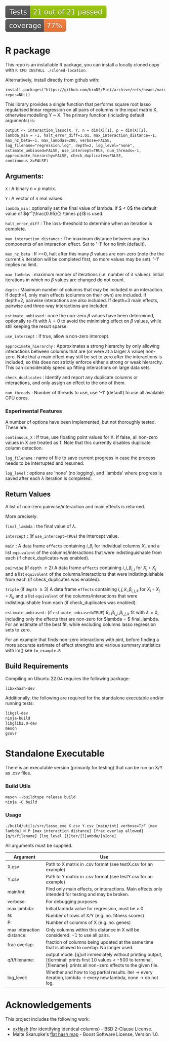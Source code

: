 ![tests](test-badge.svg)
![cod cov](coverage-badge.svg)
# R package

This repo is an installable R package, you can install a locally cloned copy with `R CMD INSTALL ./cloned-location`.

Alternatively, install directly from github with:
```
install.packages("https://github.com/bioDS/Pint/archive/refs/heads/main.tar.gz", repos=NULL)
```

This library provides a single function that performs square root lasso regularised linear regression on all pairs of columns in the input matrix X, otherwise modelling Y ~ X. The primary function (including default arguments) is:

```
output <- interaction_lasso(X, Y, n = dim(X)[1], p = dim(X)[2], lambda_min = -1, halt_error_diff=1.01, max_interaction_distance=-1, max_nz_beta=-1, max_lambdas=200, verbose=FALSE, log_filename="regression.log", depth=2, log_level="none", estimate_unbiased=FALSE, use_intercept=TRUE, num_threads=-1, approximate_hierarchy=FALSE, check_duplicates=FALSE, continuous_X=FALSE)
```

## Arguments:

`X` : A binary $n \times p$ matrix.

`Y` : A vector of $n$ real values.

`lambda_min` : optionally set the final value of lambda. If $ < 0$ the default value of $ϕ⁻¹(\frac{0.95}{2 \times p})$ is used.

`halt_error_diff` : The loss-threshold to determine when an iteration is complete.

`max_interaction_distance` : The maximum distance between any two components of an interaction effect. Set to '-1' for no limit (default).

`max_nz_beta` : If >=0, halt after this many $\beta$ values are non-zero (note the the current $\lambda$ iteration will be completed first, so more values may be set). '-1' implies no limit.

`max_lambdas` : maximum number of iterations (i.e. number of $\lambda$ values). Initial iterations in which no $\beta$ values are changed do not count.

`depth` : Maximum number of columns that may be included in an interaction. If depth=1, only main effects (columns on their own) are included. If depth=2, pairwise interactions are also included. If depth=3 main effects, pairwise and three-way interactions are included.

`estimate_unbiased` : once the non-zero $\beta$ values have been determined, optionally re-fit with $\lambda=0$ to avoid the minimising effect on $\beta$ values, while still keeping the result sparse.

`use_intercept` : If true, allow a non-zero intercept.

`approximate_hierarchy` : Approximates a strong hierarchy by only allowing interactions between columns that are (or were at a larger $\lambda$ value) non-zero. Note that a main effect may still be set to zero after the interactions is included, so this does not strictly enforce either a strong or weak hierarchy. This can considerably speed up fitting interactions on large data sets.

`check_duplicates` : Identify and report any duplicate columns or interactions, and only assign an effect to the one of them.

`num_threads` : Number of threads to use, use '-1' (default) to use all available CPU cores.

### Experimental Features
A number of options have been implemented, but not thoroughly tested. These are:

`continuous_X` : If true, use floating point values for X. If false, all non-zero values in X are treated as 1. Note that this currently disables duplicate column detection.

`log_filename` : name of file to save current progress in case the process needs to be interrupted and resumed.

`log_level` : options are 'none' (no logging), and 'lambda' where progress is saved after each $\lambda$ iteration is completed.

## Return Values

A list of non-zero pairwise/interaction and main effects is returned.

More precisely:

`final_lambda` : the final value of $\lambda$.

`intercept` : (if `use_intercept=TRUE`) the intercept value.

`main` : A data frame `effects` containing $i, \beta_i$ for individual columns $X_i$, and a list `eqiuvalent` of the columns/interactions that were indistinguishable from each (if check_duplicates was enabled).

`pairwise` (if `depth` $\geq 2$) A data frame `effects` containing $i,j, \beta_{i,j}$ for $X_i \circ X_j$ and a list `equivalent` of the columns/interactions that were indistinguishable from each (if check_duplicates was enabled).


`triple` (if `depth` $\geq 3$) A data frame `effects` containing $i,j,k, \beta_{i,j,k}$ for $X_i \circ X_j \circ X_k$ and a list `equivalent` of the columns/interactions that were indistinguishable from each (if check_duplicates was enabled).


`estimate_unbiased` : (if `estimate_unbiased=TRUE`) $\beta_i, \beta_{i,j}, \beta_{i,j,k}$ fit with $\lambda = 0$, including only the effects that are non-zero for $lambda = $ final_lambda.
For an estimate of the best fit, while excluding columns lasso regression sets to zero.

For an example that finds non-zero interactions with pint, before finding a more accurate estimate of effect strengths and various summary statistics with lm() see `lm_example.R`

## Build Requirements

Compiling on Ubuntu 22.04 requires the following package:

```
libxxhash-dev
```

Additionally, the following are required for the standalone executable and/or running tests:

```
libgsl-dev
ninja-build
libglib2.0-dev
meson
gcovr
```

# Standalone Executable
There is an executable version (primarily for testing) that can be run on X/Y as .csv files.

### Build Utils
```
meson --buildtype release build
ninja -C build
```

### Usage
```
./build/utils/src/lasso_exe X.csv Y.csv [main/int] verbose=T/F [max lambda] N P [max interaction distance] [frac overlap allowed] [q/t/filename] [log_level [i]ter/[l]ambda/[n]one]
```

All arguments must be supplied.

Argument | Use
--- | ---
X.csv			| Path to X matrix in .csv format (see testX.csv for an example)
Y.csv			| Path to Y matrix in .csv format (see testY.csv for an example)
main/int:		| Find only main effects, or interactions. Main effects only intended for testing and may be broken.
verbose:		| For debugging purposes.
max lambda:	| 	Initial lambda value for regression, must be > 0.
N:			| 	Number of rows of X/Y  (e.g. no. fitness scores)
P:			| 	Number of columns of X (e.g. no. genes)
max interaction distance:	| Only columns within this distance in X will be considered. -1 to use all pairs.
frac overlap:	| fraction of columns being updated at the same time that is allowed to overlap. No longer used.
q/t/filename: | output mode. [q]uit immediately without printing output, [t]erminal: prints first 10 values < -500 to terminal, [filename]: prints all non-zero effects to the given file.
log_level:	| 	Whether and how to log partial results. iter -> every iteration, lambda -> every new lambda, none -> do not log.

# Acknowledgements

This project includes the following work:

- [xxHash](https://github.com/Cyan4973/xxHash) (for identifying identical columns) - BSD 2-Clause License.
- Malte Skarupke's [flat hash map](https://github.com/skarupke/flat_hash_map) - Boost Software License, Version 1.0.

